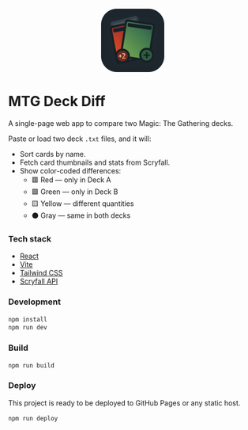 


<p align="center">
  <img src="public/logo.png" alt="MTG Deck Diff Logo" width="128" />
</p>

# MTG Deck Diff

A single-page web app to compare two Magic: The Gathering decks.

Paste or load two deck `.txt` files, and it will:
- Sort cards by name.
- Fetch card thumbnails and stats from Scryfall.
- Show color-coded differences:
  - 🟥 Red — only in Deck A
  - 🟩 Green — only in Deck B
  - 🟨 Yellow — different quantities
  - ⚫ Gray — same in both decks

### Tech stack
- [React](https://react.dev/)
- [Vite](https://vitejs.dev/)
- [Tailwind CSS](https://tailwindcss.com/)
- [Scryfall API](https://scryfall.com/docs/api)

### Development
```bash
npm install
npm run dev
```

### Build
```bash
npm run build
```

### Deploy
This project is ready to be deployed to GitHub Pages or any static host.
```bash
npm run deploy
```
